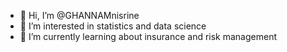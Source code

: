 - 👋 Hi, I’m @GHANNAMnisrine
- 👀 I’m interested in statistics and data science
- 🌱 I’m currently learning about insurance and risk management

<!---
GHANNAMnisrine/GHANNAMnisrine is a ✨ special ✨ repository because its `README.md` (this file) appears on your GitHub profile.
You can click the Preview link to take a look at your changes.
--->
